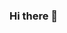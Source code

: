 ### Hi there 👋

<!--
**SmokeyTanvir/SmokeyTanvir** is a ✨ _special_ ✨ repository because its `README.md` (this file) appears on your GitHub profile.

Here are some ideas to get you started:

- 🔭 I’m currently working on ... 
- 🌱 I’m currently learning ... python
- 👯 I’m looking to collaborate on ... Web Application Development
- 🤔 I’m looking for help with ... Desktop App Development
- 💬 Ask me about ... anything related to development
- 📫 How to reach me: ... [Google](tanvirulIslam2005@gmail.com)
- 😄 Pronouns: ... he/him
- ⚡ Fun fact: ... i hate cheese
-->
